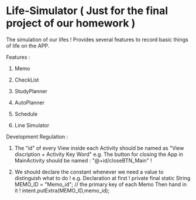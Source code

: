 # Life-Simulator  ( Just for the final project of our homework )
The simulation of our lifes ! Provides several features to record basic things of life on the APP.

Features :

1. Memo 

2. CheckList

3. StudyPlanner

4. AutoPlanner

5. Schedule

6. Line Simulator

Development Regulation :

1. The "id" of every View inside each Activity should be named as "View discription + Activity Key Word" 
e.g. The button for closing the App in MainActivity should be named : "@+id/closeBTN_Main" !

2. We should declare the constant whenever we need a value to distinguish what to do !
e.g. 
Declaration at first !
private final static String MEMO_ID = "Memo_id";  // the primary key of each Memo
Then hand in it !
intent.putExtra(MEMO_ID,memo_id);

